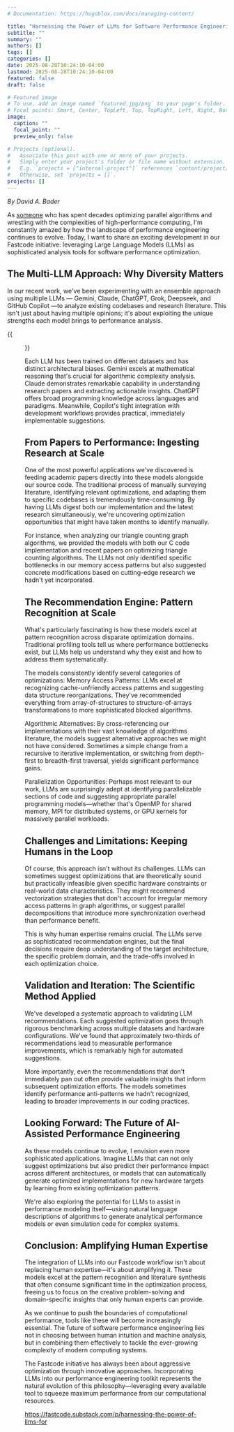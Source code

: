 ```yaml
---
# Documentation: https://hugoblox.com/docs/managing-content/

title: "Harnessing the Power of LLMs for Software Performance Engineering"
subtitle: ""
summary: ""
authors: []
tags: []
categories: []
date: 2025-08-28T10:24:10-04:00
lastmod: 2025-08-28T10:24:10-04:00
featured: false
draft: false

# Featured image
# To use, add an image named `featured.jpg/png` to your page's folder.
# Focal points: Smart, Center, TopLeft, Top, TopRight, Left, Right, BottomLeft, Bottom, BottomRight.
image:
  caption: ""
  focal_point: ""
  preview_only: false

# Projects (optional).
#   Associate this post with one or more of your projects.
#   Simply enter your project's folder or file name without extension.
#   E.g. `projects = ["internal-project"]` references `content/project/deep-learning/index.md`.
#   Otherwise, set `projects = []`.
projects: []
---
```


*By David A. Bader*

As [someone](https://davidbader.net/) who has spent decades optimizing parallel algorithms and wrestling with the complexities of high-performance computing, I'm constantly amazed by how the landscape of performance engineering continues to evolve. Today, I want to share an exciting development in our Fastcode initiative: leveraging Large Language Models (LLMs) as sophisticated analysis tools for software performance optimization.

## The Multi-LLM Approach: Why Diversity Matters ##

In our recent work, we've been experimenting with an ensemble approach using multiple LLMs — Gemini, Claude, ChatGPT, Grok, Deepseek, and GitHub Copilot —to analyze existing codebases and research literature. This isn't just about having multiple opinions; it's about exploiting the unique strengths each model brings to performance analysis.

{{<figure src="img.jpg">}}

Each LLM has been trained on different datasets and has distinct architectural biases. Gemini excels at mathematical reasoning that's crucial for algorithmic complexity analysis. Claude demonstrates remarkable capability in understanding research papers and extracting actionable insights. ChatGPT offers broad programming knowledge across languages and paradigms. Meanwhile, Copilot's tight integration with development workflows provides practical, immediately implementable suggestions.

## From Papers to Performance: Ingesting Research at Scale ##

One of the most powerful applications we've discovered is feeding academic papers directly into these models alongside our source code. The traditional process of manually surveying literature, identifying relevant optimizations, and adapting them to specific codebases is tremendously time-consuming. By having LLMs digest both our implementation and the latest research simultaneously, we're uncovering optimization opportunities that might have taken months to identify manually.

For instance, when analyzing our triangle counting graph algorithms, we provided the models with both our C code implementation and recent papers on optimizing triangle counting algorithms. The LLMs not only identified specific bottlenecks in our memory access patterns but also suggested concrete modifications based on cutting-edge research we hadn't yet incorporated.

## The Recommendation Engine: Pattern Recognition at Scale ##

What's particularly fascinating is how these models excel at pattern recognition across disparate optimization domains. Traditional profiling tools tell us where performance bottlenecks exist, but LLMs help us understand why they exist and how to address them systematically.

The models consistently identify several categories of optimizations: Memory Access Patterns: LLMs excel at recognizing cache-unfriendly access patterns and suggesting data structure reorganizations. They've recommended everything from array-of-structures to structure-of-arrays transformations to more sophisticated blocked algorithms.

Algorithmic Alternatives: By cross-referencing our implementations with their vast knowledge of algorithms literature, the models suggest alternative approaches we might not have considered. Sometimes a simple change from a recursive to iterative implementation, or switching from depth-first to breadth-first traversal, yields significant performance gains.

Parallelization Opportunities: Perhaps most relevant to our work, LLMs are surprisingly adept at identifying parallelizable sections of code and suggesting appropriate parallel programming models—whether that's OpenMP for shared memory, MPI for distributed systems, or GPU kernels for massively parallel workloads.

## Challenges and Limitations: Keeping Humans in the Loop ##

Of course, this approach isn't without its challenges. LLMs can sometimes suggest optimizations that are theoretically sound but practically infeasible given specific hardware constraints or real-world data characteristics. They might recommend vectorization strategies that don't account for irregular memory access patterns in graph algorithms, or suggest parallel decompositions that introduce more synchronization overhead than performance benefit.

This is why human expertise remains crucial. The LLMs serve as sophisticated recommendation engines, but the final decisions require deep understanding of the target architecture, the specific problem domain, and the trade-offs involved in each optimization choice.

## Validation and Iteration: The Scientific Method Applied ##

We've developed a systematic approach to validating LLM recommendations. Each suggested optimization goes through rigorous benchmarking across multiple datasets and hardware configurations. We've found that approximately two-thirds of recommendations lead to measurable performance improvements, which is remarkably high for automated suggestions.

More importantly, even the recommendations that don't immediately pan out often provide valuable insights that inform subsequent optimization efforts. The models sometimes identify performance anti-patterns we hadn't recognized, leading to broader improvements in our coding practices.

## Looking Forward: The Future of AI-Assisted Performance Engineering ##

As these models continue to evolve, I envision even more sophisticated applications. Imagine LLMs that can not only suggest optimizations but also predict their performance impact across different architectures, or models that can automatically generate optimized implementations for new hardware targets by learning from existing optimization patterns.

We're also exploring the potential for LLMs to assist in performance modeling itself—using natural language descriptions of algorithms to generate analytical performance models or even simulation code for complex systems.

## Conclusion: Amplifying Human Expertise ##

The integration of LLMs into our Fastcode workflow isn't about replacing human expertise—it's about amplifying it. These models excel at the pattern recognition and literature synthesis that often consume significant time in the optimization process, freeing us to focus on the creative problem-solving and domain-specific insights that only human experts can provide.

As we continue to push the boundaries of computational performance, tools like these will become increasingly essential. The future of software performance engineering lies not in choosing between human intuition and machine analysis, but in combining them effectively to tackle the ever-growing complexity of modern computing systems.

The Fastcode initiative has always been about aggressive optimization through innovative approaches. Incorporating LLMs into our performance engineering toolkit represents the natural evolution of this philosophy—leveraging every available tool to squeeze maximum performance from our computational resources.


https://fastcode.substack.com/p/harnessing-the-power-of-llms-for